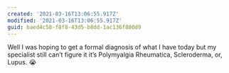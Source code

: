 ```yaml
---
created: '2021-03-16T13:06:55.917Z'
modified: '2021-03-16T13:06:55.917Z'
guid: baed4c58-f8f8-43d5-b8dd-1ac136f800d9
---
```

Well I was hoping to get a formal diagnosis of what I have today but my specialist still can’t figure it it’s Polymyalgia Rheumatica, Scleroderma, or, Lupus. 😭
